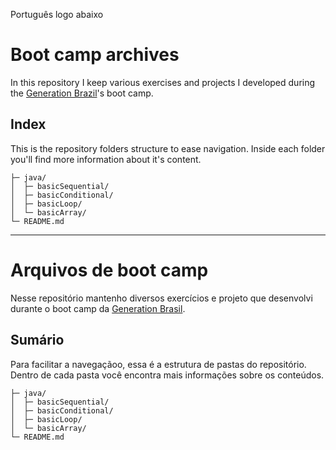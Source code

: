 Português logo abaixo

# Boot camp archives

In this repository I keep various exercises and projects I developed during the [Generation Brazil](https://brazil.generation.org/)'s boot camp.

## Index

This is the repository folders structure to ease navigation. Inside each folder you'll find more information about it's content.

    ├─ java/
    │  ├─ basicSequential/
    │  ├─ basicConditional/
    │  ├─ basicLoop/
    │  └─ basicArray/
    └─ README.md

---

# Arquivos de boot camp

Nesse repositório mantenho diversos exercícios e projeto que desenvolvi durante o boot camp da [Generation Brasil](https://brazil.generation.org/).

## Sumário

Para facilitar a navegaçãoo, essa é a estrutura de pastas do repositório. Dentro de cada pasta você encontra mais informações sobre os conteúdos.

    ├─ java/
    │  ├─ basicSequential/
    │  ├─ basicConditional/
    │  ├─ basicLoop/
    │  └─ basicArray/
    └─ README.md
